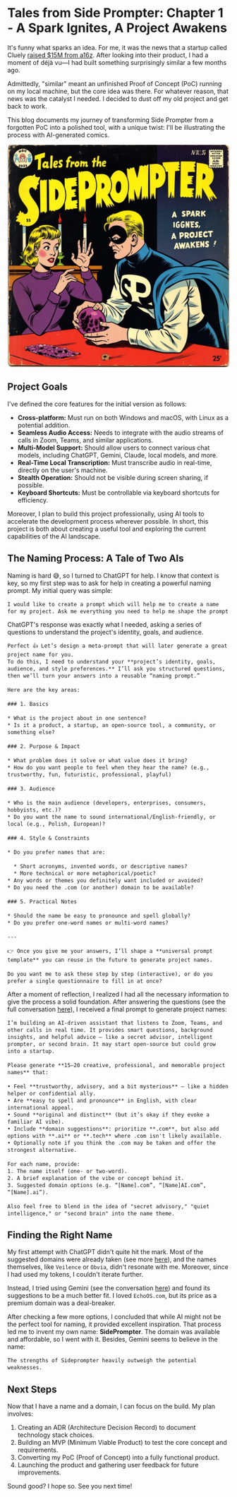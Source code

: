 #  Tales from Side Prompter: Chapter 1 - A Spark Ignites, A Project Awakens

It's funny what sparks an idea. For me, it was the news that a startup called Cluely [raised $15M from a16z](https://techcrunch.com/2025/06/20/cluely-a-startup-that-helps-cheat-on-everything-raises-15m-from-a16z/). After looking into their product, I had a moment of déjà vu—I had built something surprisingly similar a few months ago.

Admittedly, "similar" meant an unfinished Proof of Concept (PoC) running on my local machine, but the core idea was there. For whatever reason, that news was the catalyst I needed. I decided to dust off my old project and get back to work.

This blog documents my journey of transforming Side Prompter from a forgotten PoC into a polished tool, with a unique twist: I'll be illustrating the process with AI-generated comics.

![](./images/01-cover.png)

## Project Goals

I've defined the core features for the initial version as follows:
- **Cross-platform:** Must run on both Windows and macOS, with Linux as a potential addition.
- **Seamless Audio Access:** Needs to integrate with the audio streams of calls in Zoom, Teams, and similar applications.
- **Multi-Model Support:** Should allow users to connect various chat models, including ChatGPT, Gemini, Claude, local models, and more.
- **Real-Time Local Transcription:** Must transcribe audio in real-time, directly on the user's machine.
- **Stealth Operation:** Should not be visible during screen sharing, if possible.
- **Keyboard Shortcuts:** Must be controllable via keyboard shortcuts for efficiency.

Moreover, I plan to build this project professionally, using AI tools to accelerate the development process wherever possible. In short, this project is both about creating a useful tool and exploring the current capabilities of the AI landscape.

## The Naming Process: A Tale of Two AIs

Naming is hard 😅, so I turned to ChatGPT for help. I know that context is key, so my first step was to ask for help in creating a powerful naming prompt. My initial query was simple:

```
I would like to create a prompt which will help me to create a name for my project. Ask me everything you need to help me shape the prompt
```

ChatGPT's response was exactly what I needed, asking a series of questions to understand the project's identity, goals, and audience.

```
Perfect 👍 Let’s design a meta-prompt that will later generate a great project name for you.
To do this, I need to understand your **project’s identity, goals, audience, and style preferences.** I’ll ask you structured questions, then we’ll turn your answers into a reusable “naming prompt.”

Here are the key areas:

### 1. Basics

* What is the project about in one sentence?
* Is it a product, a startup, an open-source tool, a community, or something else?

### 2. Purpose & Impact

* What problem does it solve or what value does it bring?
* How do you want people to feel when they hear the name? (e.g., trustworthy, fun, futuristic, professional, playful)

### 3. Audience

* Who is the main audience (developers, enterprises, consumers, hobbyists, etc.)?
* Do you want the name to sound international/English-friendly, or local (e.g., Polish, European)?

### 4. Style & Constraints

* Do you prefer names that are:

  * Short acronyms, invented words, or descriptive names?
  * More technical or more metaphorical/poetic?
* Any words or themes you definitely want included or avoided?
* Do you need the .com (or another) domain to be available?

### 5. Practical Notes

* Should the name be easy to pronounce and spell globally?
* Do you prefer one-word names or multi-word names?

---

👉 Once you give me your answers, I’ll shape a **universal prompt template** you can reuse in the future to generate project names.

Do you want me to ask these step by step (interactive), or do you prefer a single questionnaire to fill in at once?
```

After a moment of reflection, I realized I had all the necessary information to give the process a solid foundation. After answering the questions (see the full conversation [here](https://chatgpt.com/share/68a30d80-4b6c-8009-8b97-09016ee2fda3)), I received a final prompt to generate project names:

```
I’m building an AI-driven assistant that listens to Zoom, Teams, and other calls in real time. It provides smart questions, background insights, and helpful advice — like a secret advisor, intelligent prompter, or second brain. It may start open-source but could grow into a startup.

Please generate **15–20 creative, professional, and memorable project names** that:

• Feel **trustworthy, advisory, and a bit mysterious** — like a hidden helper or confidential ally.  
• Are **easy to spell and pronounce** in English, with clear international appeal.  
• Sound **original and distinct** (but it’s okay if they evoke a familiar AI vibe).  
• Include **domain suggestions**: prioritize **.com**, but also add options with **.ai** or **.tech** where .com isn't likely available.  
• Optionally note if you think the .com may be taken and offer the strongest alternative.

For each name, provide:
1. The name itself (one- or two-word).
2. A brief explanation of the vibe or concept behind it.
3. Suggested domain options (e.g. “[Name].com”, “[Name]AI.com”, “[Name].ai”).

Also feel free to blend in the idea of "secret advisory," "quiet intelligence," or "second brain" into the name theme.
```

## Finding the Right Name

My first attempt with ChatGPT didn't quite hit the mark. Most of the suggested domains were already taken (see more [here](https://chatgpt.com/share/68a31094-265c-8009-85da-34ae5c09d376)), and the names themselves, like `Veilence` or `Obvia`, didn't resonate with me. Moreover, since I had used my tokens, I couldn't iterate further.

Instead, I tried using Gemini (see the conversation [here](https://g.co/gemini/share/92eba3e35420)) and found its suggestions to be a much better fit. I loved `EchoOS.com`, but its price as a premium domain was a deal-breaker.

After checking a few more options, I concluded that while AI might not be the perfect tool for naming, it provided excellent inspiration. That process led me to invent my own name: **SidePrompter**. The domain was available and affordable, so I went with it. Besides, Gemini seems to believe in the name:

```
The strengths of Sideprompter heavily outweigh the potential weaknesses.
```

## Next Steps

Now that I have a name and a domain, I can focus on the build. My plan involves:

1.  Creating an ADR (Architecture Decision Record) to document technology stack choices.
2.  Building an MVP (Minimum Viable Product) to test the core concept and requirements.
3.  Converting my PoC (Proof of Concept) into a fully functional product.
4.  Launching the product and gathering user feedback for future improvements.

Sound good? I hope so. See you next time!